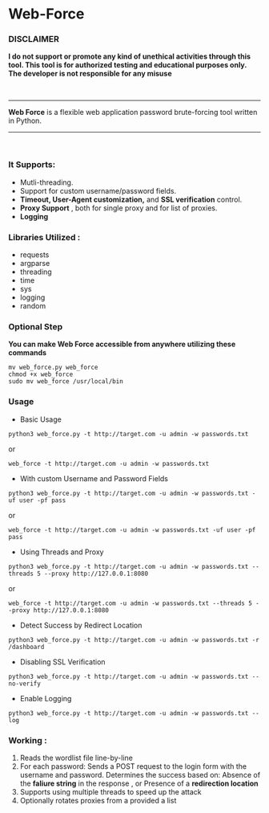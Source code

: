 # Web-Force

### DISCLAIMER
**I do not support or promote any kind of unethical activities through this tool. This tool is for authorized testing and educational purposes only.
The developer is not responsible for any misuse**

<br> 
<hr>

**Web Force** is a flexible web application password brute-forcing tool written in Python.

<hr>
<br>

### It Supports:
- Mutli-threading.
- Support for custom username/password fields.
- **Timeout, User-Agent customization,** and **SSL verification** control.
- **Proxy Support** , both for single proxy and for list of proxies.
- **Logging**

### Libraries Utilized :
- requests
- argparse
- threading
- time
- sys
- logging
- random

### Optional Step
**You can make Web Force accessible from anywhere utilizing these commands**
```
mv web_force.py web_force
chmod +x web_force
sudo mv web_force /usr/local/bin
```

### Usage

- Basic Usage
```
python3 web_force.py -t http://target.com -u admin -w passwords.txt
````
or
```
web_force -t http://target.com -u admin -w passwords.txt
```
- With custom Username and Password Fields
```
python3 web_force.py -t http://target.com -u admin -w passwords.txt -uf user -pf pass
````
or
```
web_force -t http://target.com -u admin -w passwords.txt -uf user -pf pass
```
- Using Threads and Proxy
```
python3 web_force.py -t http://target.com -u admin -w passwords.txt --threads 5 --proxy http://127.0.0.1:8080
````
or
```
web_force -t http://target.com -u admin -w passwords.txt --threads 5 --proxy http://127.0.0.1:8080
```
- Detect Success by Redirect Location
```
python3 web_force.py -t http://target.com -u admin -w passwords.txt -r /dashboard
````
- Disabling SSL Verification
```
python3 web_force.py -t http://target.com -u admin -w passwords.txt --no-verify
```
- Enable Logging
```
python3 web_force.py -t http://target.com -u admin -w passwords.txt --log
```

### Working :
1. Reads the wordlist file line-by-line
2. For each password:
   Sends a POST request to the login form with the username and password.
   Determines the success based on:
     Absence of the **faliure string** in the response , or
     Presence of a **redirection location**
3. Supports using multiple threads to speed up the attack
4. Optionally rotates proxies from a provided a list
